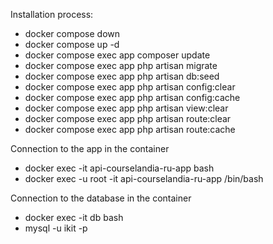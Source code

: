 Installation process:
- docker compose down
- docker compose up -d
- docker compose exec app composer update
- docker compose exec app php artisan migrate
- docker compose exec app php artisan db:seed
- docker compose exec app php artisan config:clear
- docker compose exec app php artisan config:cache
- docker compose exec app php artisan view:clear
- docker compose exec app php artisan route:clear
- docker compose exec app php artisan route:cache

Connection to the app in the container
- docker exec -it api-courselandia-ru-app bash
- docker exec -u root -it api-courselandia-ru-app /bin/bash

Connection to the database in the container
- docker exec -it db bash
- mysql -u ikit -p
